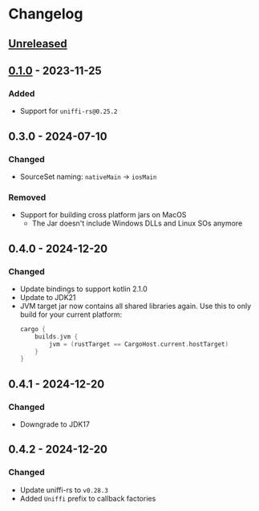 # Changelog

## [Unreleased](https://gitlab.com/trixnity/uniffi-kotlin-multiplatform-bindings/compare/v0.1.0...HEAD)

## [0.1.0](https://gitlab.com/trixnity/uniffi-kotlin-multiplatform-bindings/-/tags/v0.1.0) - 2023-11-25

### Added

- Support for `uniffi-rs@0.25.2`

## 0.3.0 - 2024-07-10

### Changed

- SourceSet naming: `nativeMain` -> `iosMain`

### Removed

- Support for building cross platform jars on MacOS
    - The Jar doesn't include Windows DLLs and Linux SOs anymore

## 0.4.0 - 2024-12-20

### Changed

- Update bindings to support kotlin 2.1.0
- Update to JDK21
- JVM target jar now contains all shared libraries again. Use this to only build for your current platform:
    ```kotlin
    cargo {
        builds.jvm {
            jvm = (rustTarget == CargoHost.current.hostTarget)
        }
    }
    ```

## 0.4.1 - 2024-12-20

### Changed

- Downgrade to JDK17

## 0.4.2 - 2024-12-20

### Changed

- Update uniffi-rs to `v0.28.3`
- Added `Uniffi` prefix to callback factories
